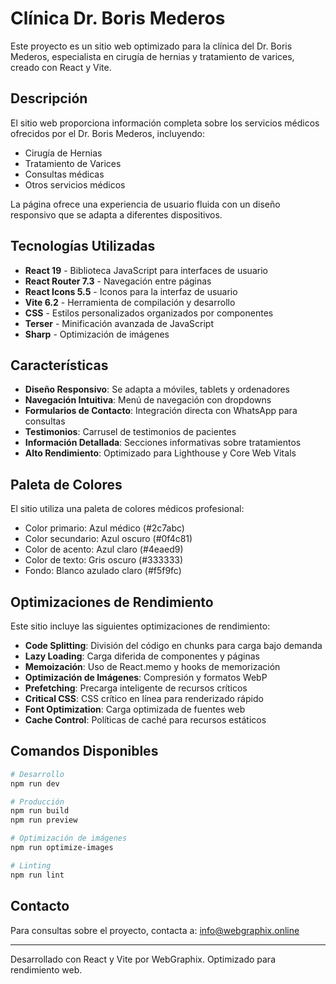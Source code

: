 # Clínica Dr. Boris Mederos

Este proyecto es un sitio web optimizado para la clínica del Dr. Boris Mederos, especialista en cirugía de hernias y tratamiento de varices, creado con React y Vite.

## Descripción

El sitio web proporciona información completa sobre los servicios médicos ofrecidos por el Dr. Boris Mederos, incluyendo:

- Cirugía de Hernias
- Tratamiento de Varices
- Consultas médicas
- Otros servicios médicos

La página ofrece una experiencia de usuario fluida con un diseño responsivo que se adapta a diferentes dispositivos.

## Tecnologías Utilizadas

- **React 19** - Biblioteca JavaScript para interfaces de usuario
- **React Router 7.3** - Navegación entre páginas
- **React Icons 5.5** - Iconos para la interfaz de usuario
- **Vite 6.2** - Herramienta de compilación y desarrollo
- **CSS** - Estilos personalizados organizados por componentes
- **Terser** - Minificación avanzada de JavaScript
- **Sharp** - Optimización de imágenes

## Características

- **Diseño Responsivo**: Se adapta a móviles, tablets y ordenadores
- **Navegación Intuitiva**: Menú de navegación con dropdowns
- **Formularios de Contacto**: Integración directa con WhatsApp para consultas
- **Testimonios**: Carrusel de testimonios de pacientes
- **Información Detallada**: Secciones informativas sobre tratamientos
- **Alto Rendimiento**: Optimizado para Lighthouse y Core Web Vitals

## Paleta de Colores

El sitio utiliza una paleta de colores médicos profesional:

- Color primario: Azul médico (#2c7abc)
- Color secundario: Azul oscuro (#0f4c81)
- Color de acento: Azul claro (#4eaed9)
- Color de texto: Gris oscuro (#333333)
- Fondo: Blanco azulado claro (#f5f9fc)

## Optimizaciones de Rendimiento

Este sitio incluye las siguientes optimizaciones de rendimiento:

- **Code Splitting**: División del código en chunks para carga bajo demanda
- **Lazy Loading**: Carga diferida de componentes y páginas
- **Memoización**: Uso de React.memo y hooks de memorización
- **Optimización de Imágenes**: Compresión y formatos WebP
- **Prefetching**: Precarga inteligente de recursos críticos
- **Critical CSS**: CSS crítico en línea para renderizado rápido
- **Font Optimization**: Carga optimizada de fuentes web
- **Cache Control**: Políticas de caché para recursos estáticos

## Comandos Disponibles

```bash
# Desarrollo
npm run dev

# Producción
npm run build
npm run preview

# Optimización de imágenes
npm run optimize-images

# Linting
npm run lint
```

## Contacto

Para consultas sobre el proyecto, contacta a:
[info@webgraphix.online](mailto:info@webgraphix.online)

---

Desarrollado con React y Vite por WebGraphix. Optimizado para rendimiento web.

